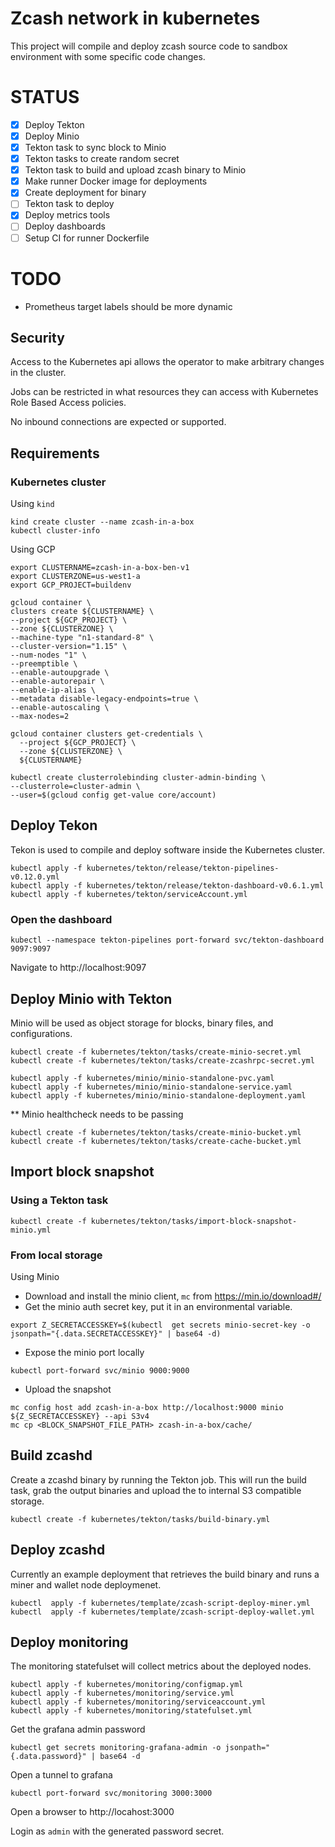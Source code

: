 # Zcash network in kubernetes

This project will compile and deploy zcash source code to sandbox environment with some specific code changes.

# STATUS
- [X] Deploy Tekton
- [X] Deploy Minio
- [X] Tekton task to sync block to Minio
- [X] Tekton tasks to create random secret
- [X] Tekton task to build and upload zcash binary to Minio
- [X] Make runner Docker image for deployments
- [X] Create deployment for binary
- [ ] Tekton task to deploy
- [X] Deploy metrics tools
- [ ] Deploy dashboards
- [ ] Setup CI for runner Dockerfile

# TODO
- Prometheus target labels should be more dynamic

## Security

Access to the Kubernetes api allows the operator to make arbitrary changes in the cluster.

Jobs can be restricted in what resources they can access with Kubernetes Role Based Access policies.

No inbound connections are expected or supported.

## Requirements


### Kubernetes cluster


Using `kind`
```
kind create cluster --name zcash-in-a-box
kubectl cluster-info
```

Using GCP

```
export CLUSTERNAME=zcash-in-a-box-ben-v1
export CLUSTERZONE=us-west1-a
export GCP_PROJECT=buildenv

gcloud container \
clusters create ${CLUSTERNAME} \
--project ${GCP_PROJECT} \
--zone ${CLUSTERZONE} \
--machine-type "n1-standard-8" \
--cluster-version="1.15" \
--num-nodes "1" \
--preemptible \
--enable-autoupgrade \
--enable-autorepair \
--enable-ip-alias \
--metadata disable-legacy-endpoints=true \
--enable-autoscaling \
--max-nodes=2

gcloud container clusters get-credentials \
  --project ${GCP_PROJECT} \
  --zone ${CLUSTERZONE} \
  ${CLUSTERNAME}

kubectl create clusterrolebinding cluster-admin-binding \
--clusterrole=cluster-admin \
--user=$(gcloud config get-value core/account)
```

## Deploy Tekon

Tekon is used to compile and deploy software inside the Kubernetes cluster.

```
kubectl apply -f kubernetes/tekton/release/tekton-pipelines-v0.12.0.yml
kubectl apply -f kubernetes/tekton/release/tekton-dashboard-v0.6.1.yml
kubectl apply -f kubernetes/tekton/serviceAccount.yml
```

### Open the dashboard

```
kubectl --namespace tekton-pipelines port-forward svc/tekton-dashboard 9097:9097
```

Navigate to http://localhost:9097

## Deploy Minio with Tekton

Minio will be used as object storage for blocks, binary files, and configurations.

```
kubectl create -f kubernetes/tekton/tasks/create-minio-secret.yml
kubectl create -f kubernetes/tekton/tasks/create-zcashrpc-secret.yml
```

```
kubectl apply -f kubernetes/minio/minio-standalone-pvc.yaml
kubectl apply -f kubernetes/minio/minio-standalone-service.yaml
kubectl apply -f kubernetes/minio/minio-standalone-deployment.yaml
```

** Minio healthcheck needs to be passing
```
kubectl create -f kubernetes/tekton/tasks/create-minio-bucket.yml
kubectl create -f kubernetes/tekton/tasks/create-cache-bucket.yml
```

## Import block snapshot

### Using a Tekton task
```
kubectl create -f kubernetes/tekton/tasks/import-block-snapshot-minio.yml 
```

### From local storage

Using Minio

- Download and install the minio client, `mc` from https://min.io/download#/
- Get the minio auth secret key, put it in an environmental variable.
```
export Z_SECRETACCESSKEY=$(kubectl  get secrets minio-secret-key -o jsonpath="{.data.SECRETACCESSKEY}" | base64 -d)
```
- Expose the minio port locally
```
kubectl port-forward svc/minio 9000:9000
```
- Upload the snapshot
```
mc config host add zcash-in-a-box http://localhost:9000 minio ${Z_SECRETACCESSKEY} --api S3v4
mc cp <BLOCK_SNAPSHOT_FILE_PATH> zcash-in-a-box/cache/
```

## Build zcashd
Create a zcashd binary by running the Tekton job. This will run the build task, grab the output binaries and upload the to internal S3 compatible storage.

```
kubectl create -f kubernetes/tekton/tasks/build-binary.yml
```

## Deploy zcashd

Currently an example deployment that retrieves the build binary and runs a miner and wallet node deploymenet.

```
kubectl  apply -f kubernetes/template/zcash-script-deploy-miner.yml 
kubectl  apply -f kubernetes/template/zcash-script-deploy-wallet.yml 
```

## Deploy monitoring

The monitoring statefulset will collect metrics about the deployed nodes.

```
kubectl apply -f kubernetes/monitoring/configmap.yml
kubectl apply -f kubernetes/monitoring/service.yml
kubectl apply -f kubernetes/monitoring/serviceaccount.yml
kubectl apply -f kubernetes/monitoring/statefulset.yml
```


Get the grafana admin password
```
kubectl get secrets monitoring-grafana-admin -o jsonpath="{.data.password}" | base64 -d
```


Open a tunnel to grafana

```
kubectl port-forward svc/monitoring 3000:3000
```

Open a browser to http://locahost:3000

Login as `admin` with the generated password secret.

